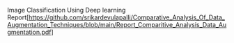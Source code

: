 Image Classification Using Deep learning
Report[https://github.com/srikardevulapalli/Comparative_Analysis_Of_Data_Augmentation_Techniques/blob/main/Report_Comparitive_Analysis_Data_Augmentation.pdf]
